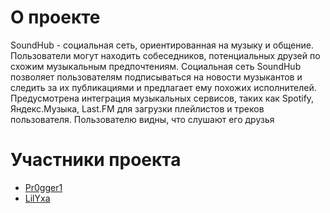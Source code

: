 # О проекте
SoundHub - социальная сеть, ориентированная на музыку и общение. 
Пользователи могут находить собеседников, потенциальных друзей по схожим музыкальным предпочтениям. 
Социальная сеть SoundHub позволяет пользователям подписываться на новости музыкантов и следить за их публикациями и предлагает ему похожих исполнителей. 
Предусмотрена интеграция музыкальных сервисов, таких как Spotify, Яндекс.Музыка, Last.FM для загрузки плейлистов и треков пользователя. Пользователю видны, что слушают его друзья

# Участники проекта
- [Pr0gger1](https://github.com/Pr0gger1/)
- [LilYxa](https://github.com/LilYxa)